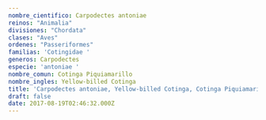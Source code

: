 ```yaml
---
nombre_cientifico: Carpodectes antoniae
reinos: "Animalia"
divisiones: "Chordata"
clases: "Aves"
ordenes: "Passeriformes"
familias: 'Cotingidae '
generos: Carpodectes
especie: 'antoniae '
nombre_comun: Cotinga Piquiamarillo
nombre_ingles: Yellow-billed Cotinga
title: 'Carpodectes antoniae, Yellow-billed Cotinga, Cotinga Piquiamarillo'
draft: false
date: 2017-08-19T02:46:32.000Z
---
```


